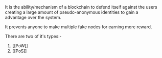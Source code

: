 It is the ability/mechanism of a blockchain to defend itself against the users creating a large amount of pseudo-anonymous identities to gain a advantage over the system.

It prevents anyone to make multiple fake nodes for earning more reward.

There are two of it's types:-
1. [[PoW]]
2. [[PoS]]
